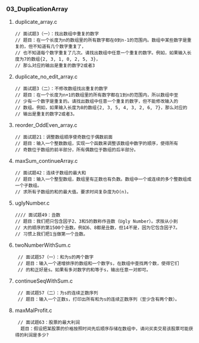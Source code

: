 ### 03_DuplicationArray

1. duplicate_array.c

   ```
   // 面试题3（一）：找出数组中重复的数字
   // 题目：在一个长度为n的数组里的所有数字都在0到n-1的范围内。数组中某些数字是重复的，但不知道有几个数字重复了，
   // 也不知道每个数字重复了几次。请找出数组中任意一个重复的数字。例如，如果输入长度为7的数组{2, 3, 1, 0, 2, 5, 3}，
   // 那么对应的输出是重复的数字2或者3
   ```

2. duplicate_no_edit_array.c

   ```
   // 面试题3（二）：不修改数组找出重复的数字
   // 题目：在一个长度为n+1的数组里的所有数字都在1到n的范围内，所以数组中至
   // 少有一个数字是重复的。请找出数组中任意一个重复的数字，但不能修改输入的
   // 数组。例如，如果输入长度为8的数组{2, 3, 5, 4, 3, 2, 6, 7}，那么对应的
   // 输出是重复的数字2或者3。
   ```

3. reorder_OddEven_array.c

   ```
   // 面试题21：调整数组顺序使奇数位于偶数前面
   // 题目：输入一个整数数组，实现一个函数来调整该数组中数字的顺序，使得所有
   // 奇数位于数组的前半部分，所有偶数位于数组的后半部分。
   ```

4. maxSum_continueArray.c

   ```
   // 面试题42：连续子数组的最大和
   // 题目：输入一个整型数组，数组里有正数也有负数。数组中一个或连续的多个整数组成一个子数组。
   // 求所有子数组的和的最大值。要求时间复杂度为O(n)。
   ```

5. uglyNumber.c

   ```
   //// 面试题49：丑数
   // 题目：我们把只包含因子2、3和5的数称作丑数（Ugly Number）。求按从小到
   // 大的顺序的第1500个丑数。例如6、8都是丑数，但14不是，因为它包含因子7。
   // 习惯上我们把1当做第一个丑数。
   ```
6. twoNumberWithSum.c

   ```
    // 面试题57（一）：和为s的两个数字
    // 题目：输入一个递增排序的数组和一个数字s，在数组中查找两个数，使得它们
    // 的和正好是s。如果有多对数字的和等于s，输出任意一对即可。
   ```
7. continueSeqWithSum.c

   ```
    // 面试题57（二）：为s的连续正数序列
    // 题目：输入一个正数s，打印出所有和为s的连续正数序列（至少含有两个数）。
   ```  

8. maxMalProfit.c

   ```
    // 面试题63：股票的最大利润
     题目：假设把某股票的价格按照时间先后顺序存储在数组中，请问买卖交易该股票可能获得的利润是多少?
   ```  
